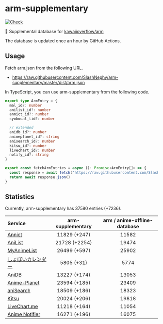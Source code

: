 # arm-supplementary

[![Check](https://github.com/SlashNephy/arm-supplementary/actions/workflows/check-node.yml/badge.svg)](https://github.com/SlashNephy/arm-supplementary/actions/workflows/check-node.yml)

💊 Supplemental database for [kawaiioverflow/arm](https://github.com/kawaiioverflow/arm)

The database is updated once an hour by GitHub Actions.

## Usage

Fetch arm.json from the following URL.

- https://raw.githubusercontent.com/SlashNephy/arm-supplementary/master/dist/arm.json

In TypeScript, you can use arm-supplementary from the following code.

```TypeScript
export type ArmEntry = {
  mal_id?: number
  anilist_id?: number
  annict_id?: number
  syobocal_tid?: number

  // extended
  anidb_id?: number
  animeplanet_id?: string
  anisearch_id?: number
  kitsu_id?: number
  livechart_id?: number
  notify_id?: string
}

export const fetchArmEntries = async (): Promise<ArmEntry[]> => {
  const response = await fetch('https://raw.githubusercontent.com/SlashNephy/arm-supplementary/master/dist/arm.json')
  return await response.json()
}
```

## Statistics

Currently, arm-supplementary has 37580 entries (+7236).

| Service                                     | arm-supplementary | arm / anime-offline-database |
| :------------------------------------------ | :---------------: | :--------------------------: |
| [Annict](https://annict.com)                |   11829 (+247)    |            11582             |
| [AniList](https://anilist.co)               |   21728 (+2254)   |            19474             |
| [MyAnimeList](https://myanimelist.net)      |   26499 (+597)    |            25902             |
| [しょぼいカレンダー](https://cal.syoboi.jp) |    5805 (+31)     |             5774             |
| [AniDB](https://anidb.net)                  |   13227 (+174)    |            13053             |
| [Anime-Planet](https://anime-planet.com)    |   23594 (+185)    |            23409             |
| [aniSearch](https://anisearch.com)          |   18509 (+186)    |            18323             |
| [Kitsu](https://kitsu.io)                   |   20024 (+206)    |            19818             |
| [LiveChart.me](https://livechart.me)        |   11218 (+164)    |            11054             |
| [Anime Notifier](https://notify.moe)        |   16271 (+196)    |            16075             |
